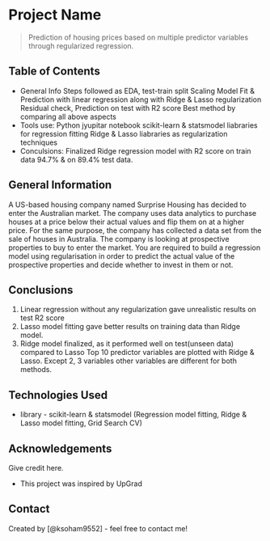 # Project Name
> Prediction of housing prices based on multiple predictor variables through regularized regression.


## Table of Contents
* General Info
	Steps followed as 
	EDA, test-train split
	Scaling 
	Model Fit & Prediction with linear regression along with Ridge & Lasso regularization 
	Residual check, Prediction on test with R2 score
	Best method by comparing all above aspects
* Tools use:
	Python jyupitar notebook
	scikit-learn & statsmodel liabraries for regression fitting
      Ridge & Lasso liabraries as regularization techniques
* Conculsions:
	Finalized Ridge regression model with R2 score on train data 94.7% & on 89.4% test data.

## General Information
A US-based housing company named Surprise Housing has decided to enter the Australian market. The company uses data analytics to purchase houses at a price below their actual values and flip them on at a higher price. For the same purpose, the company has collected a data set from the sale of houses in Australia. 
The company is looking at prospective properties to buy to enter the market. You are required to build a regression model using regularisation in order to predict the actual value of the prospective properties and decide whether to invest in them or not.


## Conclusions
1. Linear regression without any regularization gave unrealistic results on test R2 score
2. Lasso model fitting gave better results on training data than Ridge model.
3. Ridge model finalized, as it performed well on test(unseen data) compared to Lasso 
Top 10 predictor variables are plotted with Ridge & Lasso. Except 2, 3 variables other variables are different for both methods.


## Technologies Used
- library - scikit-learn & statsmodel (Regression model fitting, Ridge & Lasso model fitting, Grid Search CV)

## Acknowledgements
Give credit here.
- This project was inspired by UpGrad

## Contact
Created by [@ksoham9552] - feel free to contact me!

<!-- Optional -->
<!-- ## License -->
<!-- This project is open source and available under the [... License](). -->

<!-- You don't have to include all sections - just the one's relevant to your project -->